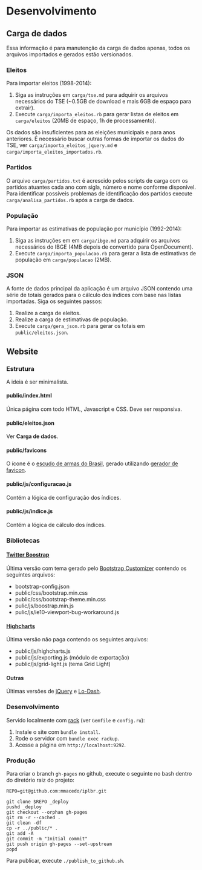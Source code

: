 # Desenvolvimento

## Carga de dados

Essa informação é para manutenção da carga de dados apenas, todos os arquivos importados e gerados estão versionados.

### Eleitos

Para importar eleitos (1998-2014):

1. Siga as instruções em `carga/tse.md` para adquirir os arquivos necessários do TSE (~0.5GB de download e mais 6GB de espaço para extrair).
2. Execute `carga/importa_eleitos.rb` para gerar listas de eleitos em `carga/eleitos` (20MB de espaço, 1h de processamento).

Os dados são insuficientes para as eleições municipais e para anos anteriores. É necessário buscar outras formas de importar os dados do TSE, ver `carga/importa_eleitos_jquery.md` e `carga/importa_eleitos_importados.rb`.

### Partidos

O arquivo `carga/partidos.txt` é acrescido pelos scripts de carga com os partidos atuantes cada ano com sigla, número e nome conforme disponível. Para identificar possíveis problemas de identificação dos partidos execute `carga/analisa_partidos.rb` após a carga de dados.

### População

Para importar as estimativas de população por município (1992-2014):

1. Siga as instruções em em `carga/ibge.md` para adquirir os arquivos necessários do IBGE (4MB depois de convertido para OpenDocument).
2. Execute `carga/importa_populacao.rb` para gerar a lista de estimativas de população em `carga/populacao` (2MB).

### JSON

A fonte de dados principal da aplicação é um arquivo JSON contendo uma série de totais gerados para o cálculo dos índices com base nas listas importadas. Siga os seguintes passos:

1. Realize a carga de eleitos.
2. Realize a carga de estimativas de população.
3. Execute `carga/gera_json.rb` para gerar os totais em `public/eleitos.json`.

## Website

### Estrutura

A ideia é ser minimalista.

#### public/index.html

Única página com todo HTML, Javascript e CSS. Deve ser responsiva.

#### public/eleitos.json

Ver **Carga de dados**.

#### public/favicons

O ícone é o [escudo de armas do Brasil](https://commons.wikimedia.org/wiki/File:Coat_of_arms_of_Brazil.svg), gerado utilizando [gerador de favicon](http://realfavicongenerator.net/).

#### public/js/configuracao.js

Contém a lógica de configuração dos índices.

#### public/js/indice.js

Contém a lógica de cálculo dos índices.

### Bibliotecas

#### [Twitter Boostrap](http://getbootstrap.com/)

Última versão com tema gerado pelo [Bootstrap Customizer](http://getbootstrap.com/customize/) contendo os seguintes arquivos:

- bootstrap-config.json
- public/css/bootstrap.min.css
- public/css/bootstrap-theme.min.css
- pulic/js/boostrap.min.js
- pulic/js/ie10-viewport-bug-workaround.js

#### [Highcharts](http://www.highcharts.com/)

Última versão não paga contendo os seguintes arquivos:

- public/js/highcharts.js
- public/js/exporting.js (módulo de exportação)
- public/js/grid-light.js (tema Grid Light)

#### Outras

Últimas versões de [jQuery](https://jquery.com/) e [Lo-Dash](https://lodash.com/).

### Desenvolvimento

Servido localmente com [rack](https://rack.github.io/) (ver `Gemfile` e `config.ru`):

1. Instale o site com `bundle install`.
2. Rode o servidor com `bundle exec rackup`.
3. Acesse a página em `http://localhost:9292`.


### Produção

Para criar o branch `gh-pages` no github, execute o seguinte no bash dentro do diretório raiz do projeto:

    REPO=git@github.com:mmacedo/iplbr.git

    git clone $REPO _deploy
    pushd _deploy
    git checkout --orphan gh-pages
    git rm -r --cached .
    git clean -df
    cp -r ../public/* .
    git add -A
    git commit -m "Initial commit"
    git push origin gh-pages --set-upstream
    popd

Para publicar, execute `./publish_to_github.sh`.
